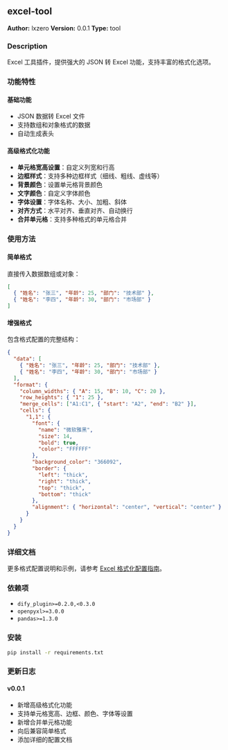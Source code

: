 ## excel-tool

**Author:** lxzero
**Version:** 0.0.1
**Type:** tool

### Description

Excel 工具插件，提供强大的 JSON 转 Excel 功能，支持丰富的格式化选项。

### 功能特性

#### 基础功能

- JSON 数据转 Excel 文件
- 支持数组和对象格式的数据
- 自动生成表头

#### 高级格式化功能

- **单元格宽高设置**：自定义列宽和行高
- **边框样式**：支持多种边框样式（细线、粗线、虚线等）
- **背景颜色**：设置单元格背景颜色
- **文字颜色**：自定义字体颜色
- **字体设置**：字体名称、大小、加粗、斜体
- **对齐方式**：水平对齐、垂直对齐、自动换行
- **合并单元格**：支持多种格式的单元格合并

### 使用方法

#### 简单格式

直接传入数据数组或对象：

```json
[
  { "姓名": "张三", "年龄": 25, "部门": "技术部" },
  { "姓名": "李四", "年龄": 30, "部门": "市场部" }
]
```

#### 增强格式

包含格式配置的完整结构：

```json
{
  "data": [
    { "姓名": "张三", "年龄": 25, "部门": "技术部" },
    { "姓名": "李四", "年龄": 30, "部门": "市场部" }
  ],
  "format": {
    "column_widths": { "A": 15, "B": 10, "C": 20 },
    "row_heights": { "1": 25 },
    "merge_cells": ["A1:C1", { "start": "A2", "end": "B2" }],
    "cells": {
      "1,1": {
        "font": {
          "name": "微软雅黑",
          "size": 14,
          "bold": true,
          "color": "FFFFFF"
        },
        "background_color": "366092",
        "border": {
          "left": "thick",
          "right": "thick",
          "top": "thick",
          "bottom": "thick"
        },
        "alignment": { "horizontal": "center", "vertical": "center" }
      }
    }
  }
}
```

### 详细文档

更多格式配置说明和示例，请参考 [Excel 格式化配置指南](EXCEL_FORMAT_GUIDE.md)。

### 依赖项

- `dify_plugin>=0.2.0,<0.3.0`
- `openpyxl>=3.0.0`
- `pandas>=1.3.0`

### 安装

```bash
pip install -r requirements.txt
```

### 更新日志

#### v0.0.1

- 新增高级格式化功能
- 支持单元格宽高、边框、颜色、字体等设置
- 新增合并单元格功能
- 向后兼容简单格式
- 添加详细的配置文档
